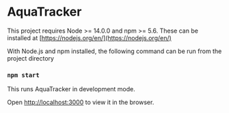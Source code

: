 # AquaTracker

This project requires Node >= 14.0.0 and npm >= 5.6. These can be installed at [https://nodejs.org/en/](https://nodejs.org/en/)

With Node.js and npm installed, the following command can be run from the project directory

### `npm start`

This runs AquaTracker in development mode.

Open [http://localhost:3000](http://localhost:3000) to view it in the browser.
